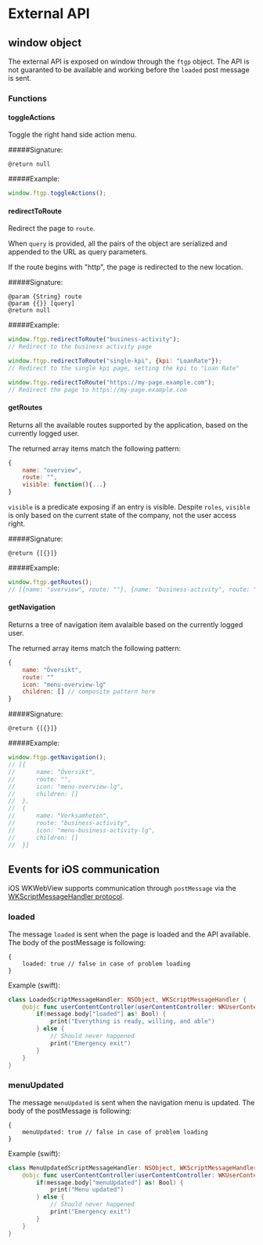 # External API

## window object

The external API is exposed on window through the `ftgp` object.
The API is not guaranted to be available and working before the `loaded` post message is sent.

### Functions

#### toggleActions

Toggle the right hand side action menu.

#####Signature:

	@return null

#####Example:

```javascript
window.ftgp.toggleActions();
```

#### redirectToRoute

Redirect the page to `route`.

When `query` is provided, all the pairs of the object are
serialized and appended to the URL as query parameters.

If the route begins with "http", the page is redirected
to the new location.

#####Signature:


	@param {String} route
	@param {{}} [query]
	@return null

#####Example:

```javascript
window.ftgp.redirectToRoute("business-activity");
// Redirect to the business activity page

window.ftgp.redirectToRoute("single-kpi", {kpi: "LoanRate"});
// Redirect to the single kpi page, setting the kpi to "Loan Rate"

window.ftgp.redirectToRoute("https://my-page.example.com");
// Redirect the page to https://my-page.example.com
```

#### getRoutes

Returns all the available routes supported by the application,
based on the currently logged user.

The returned array items match the following pattern:

```javascript
{
    name: "overview",
    route: "",
    visible: function(){...}
}
```

`visible` is a predicate exposing if an entry is visible. Despite `roles`,
`visible` is only based on the current state of the company, not the user
access right.

#####Signature:

	@return {[{}]}

#####Example:

```javascript
window.ftgp.getRoutes();
// [{name: "overview", route: ""}, {name: "business-activity", route: "business-activity"}]
```

#### getNavigation

Returns a tree of navigation item avalaible based on the currently logged user.

The returned array items match the following pattern:

```javascript
{
    name: "Översikt",
    route: ""
    icon: "menu-overview-lg"
    children: [] // composite pattern here
}
```

#####Signature:

	@return {[{}]}

#####Example:

```javascript
window.ftgp.getNavigation();
// [{
//      name: "Översikt",
//      route: "",
//      icon: "menu-overview-lg",
//      children: []
//  },
//  {
//      name: "Verk­sam­he­ten",
//      route: "business-activity",
//      icon: "menu-business-activity-lg",
//      children: []
//  }]
```

## Events for iOS communication

iOS WKWebView supports communication through `postMessage`
via the [WKScriptMessageHandler protocol](https://developer.apple.com/library/ios/documentation/WebKit/Reference/WKScriptMessageHandler_Ref/).

### loaded

The message `loaded` is sent when the page is loaded and the API available.
The body of the postMessage is following:

    {
        loaded: true // false in case of problem loading
    }

Example (swift):

```swift
class LoadedScriptMessageHandler: NSObject, WKScriptMessageHandler {
    @objc func userContentController(userContentController: WKUserContentController, didReceiveScriptMessage message: WKScriptMessage) {
        if(message.body["loaded"] as! Bool) {
            print("Everything is ready, willing, and able")
        } else {
            // Should never happened
            print("Emergency exit")
        }
    }
}
```

### menuUpdated

The message `menuUpdated` is sent when the navigation menu is updated.
The body of the postMessage is following:

    {
        menuUpdated: true // false in case of problem loading
    }

Example (swift):

```swift
class MenuUpdatedScriptMessageHandler: NSObject, WKScriptMessageHandler {
    @objc func userContentController(userContentController: WKUserContentController, didReceiveScriptMessage message: WKScriptMessage) {
        if(message.body["menuUpdated"] as! Bool) {
            print("Menu updated")
        } else {
            // Should never happened
            print("Emergency exit")
        }
    }
}
```
